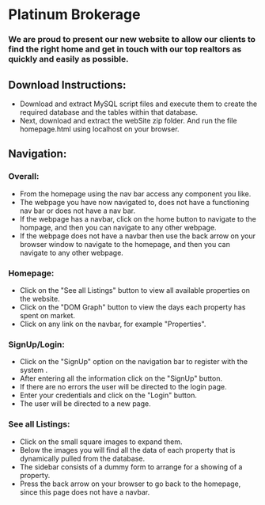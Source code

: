 # Platinum Brokerage
### We are proud to present our new website to allow our clients to find the right home and get in touch with our top realtors as quickly and easily as possible.

## Download Instructions:
* Download and extract MySQL script files and execute them to create the required database and the tables within that database.
* Next, download and extract the webSite zip folder. And run the file homepage.html using localhost on your browser.

## Navigation:
### Overall:
* From the homepage using the nav bar access any component you like.
* The webpage you have now navigated to, does not have a functioning nav bar or does not have a nav bar.
* If the webpage has a navbar, click on the home button to navigate to the hompage, and then you can navigate to any other webpage.
* If the webpage does not have a navbar then use the back arrow on your browser window to navigate to the homepage, and then you can navigate to any other webpage.

### Homepage:
* Click on the "See all Listings" button to view all available properties on the website.
* Click on the "DOM Graph" button to view the days each property has spent on market.
* Click on any link on the navbar, for example "Properties".

### SignUp/Login:
* Click on the "SignUp" option on the navigation bar to register with the system .
* After entering all the information click on the "SignUp" button.
* If there are no errors the user will be directed to the login page.
* Enter your credentials and click on the "Login" button.
* The user will be directed to a new page.

### See all Listings:
* Click on the small square images to expand them.
* Below the images you will find all the data of each property that is dynamically pulled from the database.
* The sidebar consists of a dummy form to arrange for a showing of a property.
* Press the back arrow on your browser to go back to the homepage, since this page does not have a navbar.

